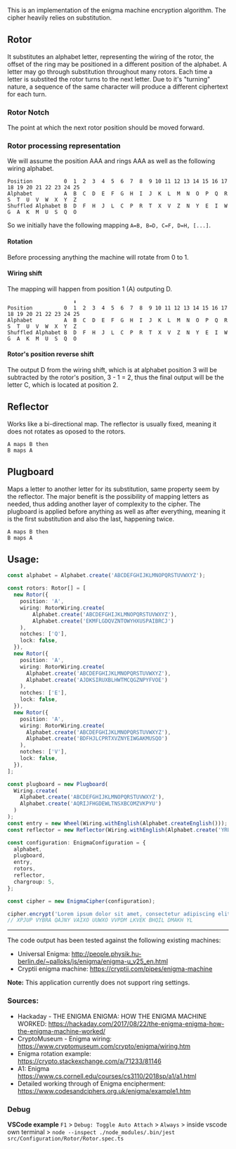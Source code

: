This is an implementation of the enigma machine encryption algorithm. The cipher heavily relies on substitution.

## Rotor

It substitutes an alphabet letter, representing the wiring of the rotor, the offset of the ring may be positioned in a different position of the alphabet. A letter may go through substitution throughout many rotors. Each time a letter is substited the rotor turns to the next letter.
Due to it's "turning" nature, a sequence of the same character will produce a different ciphertext for each turn.

### Rotor Notch

The point at which the next rotor position should be moved forward.

### Rotor processing representation

We will assume the position AAA and rings AAA as well as the following wiring alphabet.

```
Position          0  1  2  3  4  5  6  7  8  9 10 11 12 13 14 15 16 17 18 19 20 21 22 23 24 25
Alphabet          A  B  C  D  E  F  G  H  I  J  K  L  M  N  O  P  Q  R  S  T  U  V  W  X  Y  Z
Shuffled Alphabet B  D  F  H  J  L  C  P  R  T  X  V  Z  N  Y  E  I  W  G  A  K  M  U  S  Q  O
```

So we initially have the following mapping `A=B, B=D, C=F, D=H, [...]`.

#### **Rotation**

Before processing anything the machine will rotate from 0 to 1.

#### **Wiring shift**

The mapping will happen from position 1 (A) outputing D.

```
                     ⬇️
Position          0  1  2  3  4  5  6  7  8  9 10 11 12 13 14 15 16 17 18 19 20 21 22 23 24 25
Alphabet          A  B  C  D  E  F  G  H  I  J  K  L  M  N  O  P  Q  R  S  T  U  V  W  X  Y  Z
Shuffled Alphabet B  D  F  H  J  L  C  P  R  T  X  V  Z  N  Y  E  I  W  G  A  K  M  U  S  Q  O
```

#### **Rotor's position reverse shift**

The output D from the wiring shift, which is at alphabet position 3 will be subtracted by the rotor's position, 3 - 1 = 2, thus the final output will be the letter C, which is located at position 2.

## Reflector

Works like a bi-directional map. The reflector is usually fixed, meaning it does not rotates as oposed to the rotors.

```
A maps B then
B maps A
```

## Plugboard

Maps a letter to another letter for its substitution, same property seem by the reflector. The major benefit is the possibility of mapping letters as needed, thus adding another layer of complexity to the cipher. The plugboard is applied before anything as well as after everything, meaning it is the first substitution and also the last, happening twice.

```
A maps B then
B maps A
```

## Usage:

```ts
const alphabet = Alphabet.create('ABCDEFGHIJKLMNOPQRSTUVWXYZ');

const rotors: Rotor[] = [
  new Rotor({
    position: 'A',
    wiring: RotorWiring.create(
        Alphabet.create('ABCDEFGHIJKLMNOPQRSTUVWXYZ'),
        Alphabet.create('EKMFLGDQVZNTOWYHXUSPAIBRCJ')
    ),
    notches: ['Q'],
    lock: false,
  }),
  new Rotor({
    position: 'A',
    wiring: RotorWiring.create(
      Alphabet.create('ABCDEFGHIJKLMNOPQRSTUVWXYZ'),
      Alphabet.create('AJDKSIRUXBLHWTMCQGZNPYFVOE')
    ),
    notches: ['E'],
    lock: false,
  }),
  new Rotor({
    position: 'A',
    wiring: RotorWiring.create(
      Alphabet.create('ABCDEFGHIJKLMNOPQRSTUVWXYZ'),
      Alphabet.create('BDFHJLCPRTXVZNYEIWGAKMUSQO')
    ),
    notches: ['V'],
    lock: false,
  }),
];

const plugboard = new Plugboard(
  Wiring.create(
    Alphabet.create('ABCDEFGHIJKLMNOPQRSTUVWXYZ'),
    Alphabet.create('AQRIJFHGDEWLTNSXBCOMZVKPYU')
  )
);
const entry = new Wheel(Wiring.withEnglish(Alphabet.createEnglish()));
const reflector = new Reflector(Wiring.withEnglish(Alphabet.create('YRUHQSLDPXNGOKMIEBFZCWVJAT')));

const configuration: EnigmaConfiguration = {
  alphabet,
  plugboard,
  entry,
  rotors,
  reflector,
  chargroup: 5,
};

const cipher = new EnigmaCipher(configuration);

cipher.encrypt('Lorem ipsum dolor sit amet, consectetur adipiscing elit.');
// XPJUP VYBRA QAJNY VAIXO UUWXO VVPDM LKVEK BHQIL DMAKH YL
```

---

The code output has been tested against the following existing machines:

- Universal Enigma: http://people.physik.hu-berlin.de/~palloks/js/enigma/enigma-u_v25_en.html
- Cryptii enigma machine: https://cryptii.com/pipes/enigma-machine

**Note:** This application currently does not support ring settings.

### Sources:

- Hackaday - THE ENIGMA ENIGMA: HOW THE ENIGMA MACHINE WORKED: https://hackaday.com/2017/08/22/the-enigma-enigma-how-the-enigma-machine-worked/
- CryptoMuseum - Enigma wiring: https://www.cryptomuseum.com/crypto/enigma/wiring.htm
- Enigma rotation example: https://crypto.stackexchange.com/a/71233/81146
- A1: Enigma https://www.cs.cornell.edu/courses/cs3110/2018sp/a1/a1.html
- Detailed working through of Enigma encipherment: https://www.codesandciphers.org.uk/enigma/example1.htm

### Debug

**VSCode example**
`F1` > `Debug: Toggle Auto Attach` > `Always` > inside vscode own terminal > `node --inspect ./node_modules/.bin/jest src/Configuration/Rotor/Rotor.spec.ts`
